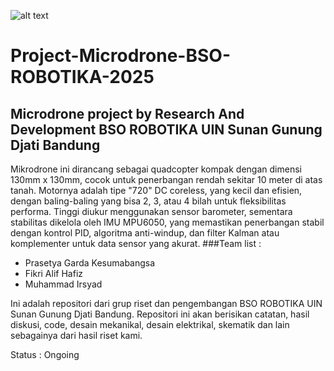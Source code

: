 ![alt text](https://github.com/PrasZ24/Project-Microdrone-BSO-ROBOTIKA-2025/blob/main/src/img/hassun%201.jpg?raw=true)

# Project-Microdrone-BSO-ROBOTIKA-2025
## Microdrone project by Research And Development BSO ROBOTIKA UIN Sunan Gunung Djati Bandung
Mikrodrone ini dirancang sebagai quadcopter kompak dengan dimensi 130mm x 130mm, cocok untuk penerbangan rendah sekitar 10 meter di atas tanah. Motornya adalah tipe "720" DC coreless, yang kecil dan efisien, dengan baling-baling yang bisa 2, 3, atau 4 bilah untuk fleksibilitas performa. Tinggi diukur menggunakan sensor barometer, sementara stabilitas dikelola oleh IMU MPU6050, yang memastikan penerbangan stabil dengan kontrol PID, algoritma anti-windup, dan filter Kalman atau komplementer untuk data sensor yang akurat.
###Team list :
  - Prasetya Garda Kesumabangsa
  - Fikri Alif Hafiz
  - Muhammad Irsyad

Ini adalah repositori dari grup riset dan pengembangan BSO ROBOTIKA UIN Sunan Gunung Djati Bandung. Repositori ini akan berisikan catatan, hasil diskusi, code, desain mekanikal, desain elektrikal, skematik dan lain sebagainya dari hasil riset kami.

Status : Ongoing
